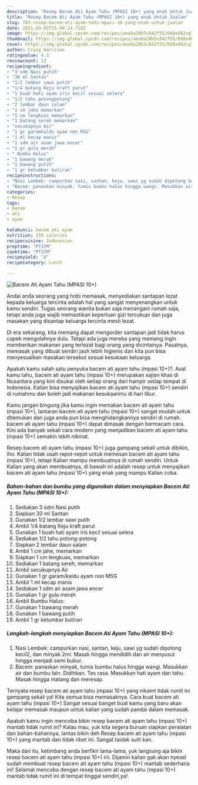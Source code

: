 ```yaml
---
description: "Resep Bacem Ati Ayam Tahu (MPASI 10+) yang enak Untuk Jualan"
title: "Resep Bacem Ati Ayam Tahu (MPASI 10+) yang enak Untuk Jualan"
slug: 783-resep-bacem-ati-ayam-tahu-mpasi-10-yang-enak-untuk-jualan
date: 2021-03-05T21:40:14.718Z
image: https://img-global.cpcdn.com/recipes/aea9a20b5c842f55/680x482cq70/bacem-ati-ayam-tahu-mpasi-10-foto-resep-utama.jpg
thumbnail: https://img-global.cpcdn.com/recipes/aea9a20b5c842f55/680x482cq70/bacem-ati-ayam-tahu-mpasi-10-foto-resep-utama.jpg
cover: https://img-global.cpcdn.com/recipes/aea9a20b5c842f55/680x482cq70/bacem-ati-ayam-tahu-mpasi-10-foto-resep-utama.jpg
author: Craig Harrison
ratingvalue: 4.3
reviewcount: 13
recipeingredient:
- "3 sdm Nasi putih"
- "30 ml Santan"
- "1/2 lembar sawi putih"
- "1/4 batang Keju kraft parut"
- "1 buah hati ayam iris kecil sesuai selera"
- "1/2 tahu potongpotong"
- "2 lembar daun salam"
- "1 cm jahe memarkan"
- "1 cm lengkuas memarkan"
- "1 batang sereh memarkan"
- "secukupnya Air"
- "1 gr garamkaldu ayam non MSG"
- "1 ml kecap manis"
- "1 sdm air asam jawa encer"
- "1 gr gula merah"
- " Bumbu Halus"
- "1 bawang merah"
- "1 bawang putih"
- "1 gr ketumbar butiran"
recipeinstructions:
- "Nasi Lembek: campurkan nasi, santan, keju, sawi yg sudah dipotong kecil2, dan minyak 2ml. Masak hingga mendidih dan air menyusut hingga menjadi semi bubur."
- "Bacem: panaskan minyak, tumis bumbu halus hingga wangi. Masukkan air dan bumbu lain. Didihkan. Tes rasa. Masukkan hati ayam dan tahu. Masak hingga matang dan meresap."
categories:
- Resep
tags:
- bacem
- ati
- ayam

katakunci: bacem ati ayam 
nutrition: 159 calories
recipecuisine: Indonesian
preptime: "PT37M"
cooktime: "PT37M"
recipeyield: "4"
recipecategory: Lunch

---
```



![Bacem Ati Ayam Tahu (MPASI 10+)](https://img-global.cpcdn.com/recipes/aea9a20b5c842f55/680x482cq70/bacem-ati-ayam-tahu-mpasi-10-foto-resep-utama.jpg)

Andai anda seorang yang hobi memasak, menyediakan santapan lezat kepada keluarga tercinta adalah hal yang sangat menyenangkan untuk kamu sendiri. Tugas seorang  wanita bukan saja menangani rumah saja, tetapi anda juga wajib memastikan keperluan gizi tercukupi dan juga masakan yang disantap keluarga tercinta mesti lezat.

Di era  sekarang, kita memang dapat mengorder santapan jadi tidak harus capek mengolahnya dulu. Tetapi ada juga mereka yang memang ingin memberikan makanan yang terlezat bagi orang yang dicintainya. Pasalnya, memasak yang dibuat sendiri jauh lebih higienis dan kita pun bisa menyesuaikan masakan tersebut sesuai kesukaan keluarga. 



Apakah kamu salah satu penyuka bacem ati ayam tahu (mpasi 10+)?. Asal kamu tahu, bacem ati ayam tahu (mpasi 10+) merupakan sajian khas di Nusantara yang kini disukai oleh setiap orang dari hampir setiap tempat di Indonesia. Kalian bisa menyajikan bacem ati ayam tahu (mpasi 10+) sendiri di rumahmu dan boleh jadi makanan kesukaanmu di hari libur.

Kamu jangan bingung jika kamu ingin memakan bacem ati ayam tahu (mpasi 10+), lantaran bacem ati ayam tahu (mpasi 10+) sangat mudah untuk ditemukan dan juga anda pun bisa menghidangkannya sendiri di rumah. bacem ati ayam tahu (mpasi 10+) dapat dimasak dengan bermacam cara. Kini ada banyak sekali cara modern yang menjadikan bacem ati ayam tahu (mpasi 10+) semakin lebih nikmat.

Resep bacem ati ayam tahu (mpasi 10+) juga gampang sekali untuk dibikin, lho. Kalian tidak usah repot-repot untuk memesan bacem ati ayam tahu (mpasi 10+), tetapi Kalian mampu membuatnya di rumah sendiri. Untuk Kalian yang akan membuatnya, di bawah ini adalah resep untuk menyajikan bacem ati ayam tahu (mpasi 10+) yang enak yang mampu Kalian coba.

<!--inarticleads1-->

##### Bahan-bahan dan bumbu yang digunakan dalam menyiapkan Bacem Ati Ayam Tahu (MPASI 10+):

1. Sediakan 3 sdm Nasi putih
1. Siapkan 30 ml Santan
1. Gunakan 1/2 lembar sawi putih
1. Ambil 1/4 batang Keju kraft parut
1. Gunakan 1 buah hati ayam iris kecil sesuai selera
1. Sediakan 1/2 tahu potong-potong
1. Siapkan 2 lembar daun salam
1. Ambil 1 cm jahe, memarkan
1. Siapkan 1 cm lengkuas, memarkan
1. Sediakan 1 batang sereh, memarkan
1. Ambil secukupnya Air
1. Gunakan 1 gr garam/kaldu ayam non MSG
1. Ambil 1 ml kecap manis
1. Sediakan 1 sdm air asam jawa encer
1. Gunakan 1 gr gula merah
1. Ambil  Bumbu Halus:
1. Gunakan 1 bawang merah
1. Gunakan 1 bawang putih
1. Ambil 1 gr ketumbar butiran




<!--inarticleads2-->

##### Langkah-langkah menyiapkan Bacem Ati Ayam Tahu (MPASI 10+):

1. Nasi Lembek: campurkan nasi, santan, keju, sawi yg sudah dipotong kecil2, dan minyak 2ml. Masak hingga mendidih dan air menyusut hingga menjadi semi bubur.
1. Bacem: panaskan minyak, tumis bumbu halus hingga wangi. Masukkan air dan bumbu lain. Didihkan. Tes rasa. Masukkan hati ayam dan tahu. Masak hingga matang dan meresap.




Ternyata resep bacem ati ayam tahu (mpasi 10+) yang nikamt tidak rumit ini gampang sekali ya! Kita semua bisa memasaknya. Cara buat bacem ati ayam tahu (mpasi 10+) Sangat sesuai banget buat kamu yang baru akan belajar memasak maupun untuk kalian yang sudah pandai dalam memasak.

Apakah kamu ingin mencoba bikin resep bacem ati ayam tahu (mpasi 10+) mantab tidak rumit ini? Kalau mau, yuk kita segera buruan siapkan peralatan dan bahan-bahannya, lantas bikin deh Resep bacem ati ayam tahu (mpasi 10+) yang mantab dan tidak ribet ini. Sangat taidak sulit kan. 

Maka dari itu, ketimbang anda berfikir lama-lama, yuk langsung aja bikin resep bacem ati ayam tahu (mpasi 10+) ini. Dijamin kalian gak akan nyesel sudah membuat resep bacem ati ayam tahu (mpasi 10+) mantab sederhana ini! Selamat mencoba dengan resep bacem ati ayam tahu (mpasi 10+) mantab tidak rumit ini di tempat tinggal sendiri,ya!.

